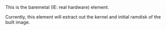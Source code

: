 This is the baremetal (IE: real hardware) element.

Currently, this element will extract out the kernel and initial ramdisk of
the built image.
